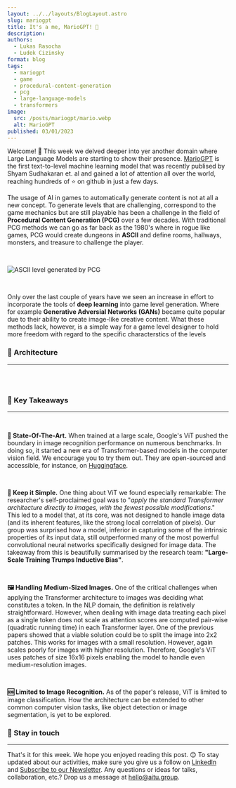 ```yaml
---
layout: ../../layouts/BlogLayout.astro
slug: mariogpt 
title: It's a me, MarioGPT! 🍄
description: 
authors:
  - Lukas Rasocha 
  - Ludek Cizinsky
format: blog
tags:
  - mariogpt
  - game
  - procedural-content-generation
  - pcg
  - large-language-models
  - transformers
image: 
  src: /posts/mariogpt/mario.webp
  alt: MarioGPT 
published: 03/01/2023
---
```


Welcome! 🙌 This week we delved deeper into yer another domain where Large Language Models are starting to show their presence. [MarioGPT](https://arxiv.org/abs/2302.05981) is the first text-to-level machine learning model that was recently publised by Shyam Sudhakaran et. al and gained a lot of attention all over the world, reaching hundreds of ⭐ on github in just a few days. 

The usage of AI in games to automatically generate content is not at all a new concept. To generate levels that are challenging, correspond to the game mechanics but are still playable has been a challenge in the field of **Procedural Content Generation (PCG)** over a few decades. With traditional PCG methods we can go as far back as the 1980's where in rogue like games, PCG would create dungeons in **ASCII** and define rooms, hallways, monsters, and treasure to challenge the player.


<br/>

![ASCII level generated by PCG](/posts/mariogpt/ascii.png)

<br/>

Only over the last couple of years have we seen an increase in effort to incorporate the tools of **deep learning** into game level generation. Where for example **Generative Adversial Networks (GANs)** became quite popular due to their ability to create image-like creative content. What these methods lack, however, is a simple way for a game level designer to hold more freedom with regard to the specific characterstics of the levels
### 📐 Architecture 

---

<br/>


<br/>

### 🔮 Key Takeaways

---

<br/>

**🌟 State-Of-The-Art.** When trained at a large scale, Google's ViT pushed the boundary in image recognition performance on numerous benchmarks. In doing so, it started a new era of Transformer-based models in the computer vision field. We encourage you to try them out. They are open-sourced and accessible, for instance, on [Huggingface](https://huggingface.co/models?pipeline_tag=image-classification&sort=downloads).

<br/>

**🤌 Keep it Simple.** One thing about ViT we found especially remarkable: The researcher's self-proclaimed goal was to "_apply the standard Transformer architecture directly to images, with the fewest possible modifications_." This led to a model that, at its core, was not designed to handle image data (and its inherent features, like the strong local correlation of pixels). Our group was surprised how a model, inferior in capturing some of the intrinsic properties of its input data, still outperformed many of the most powerful convolutional neural networks specifically designed for image data. The takeaway from this is beautifully summarised by the research team:
**"Large-Scale Training Trumps Inductive Bias"**.

<br/>

**🖼️ Handling Medium-Sized Images.** One of the critical challenges when applying the Transformer architecture to images was deciding what constitutes a token. In the NLP domain, the definition is relatively straightforward. However, when dealing with image data treating each pixel as a single token does not scale as attention scores are computed pair-wise (quadratic running time) in each Transformer layer. One of the previous papers showed that a viable solution could be to split the image into 2x2 patches. This works for images with a small resolution. However, again scales poorly for images with higher resolution. Therefore, Google's ViT uses patches of size 16x16 pixels enabling the model to handle even medium-resolution images.

<br/>

**🆘 Limited to Image Recognition.** As of the paper's release, ViT is limited to image classification. How the architecture can be extended to other common computer vision tasks, like object detection or image segmentation, is yet to be explored.

### 📣 Stay in touch

---

That's it for this week. We hope you enjoyed reading this post. 😊 To stay updated about our activities, make sure you give us a follow on [LinkedIn](https://www.linkedin.com/company/aitu-dk/) and [Subscribe to our Newsletter](https://aitu.group/#newsletter). Any questions or ideas for talks, collaboration, etc.? Drop us a message at [hello@aitu.group](mailto:hello@aitu.group).
